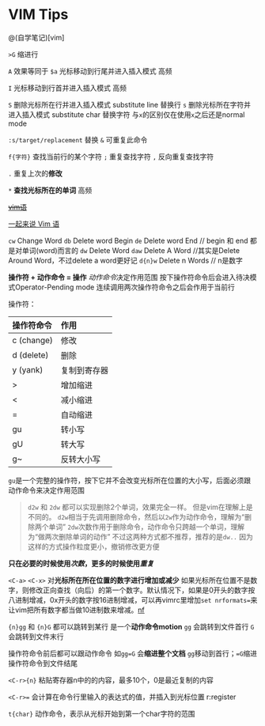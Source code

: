 # VIM Tips
@(自学笔记)[vim]

`>G`	 缩进行

`A` 效果等同于 `$a` 光标移动到行尾并进入插入模式 高频

`I` 光标移动到行首并进入插入模式 高频

`S` 删除光标所在行并进入插入模式 substitute line 替换行
`s` 删除光标所在字符并进入插入模式 substitute char 替换字符
与`x`的区别仅在使用`x`之后还是normal mode

`:s/target/replacement` 替换 `&` 可重复此命令

`f{字符}` 查找当前行的某个字符
`;` 重复查找字符  `,` 反向重复查找字符

`.` 重复上次的**修改**

`*` **查找光标所在的单词** 高频

~~[vim语](https://app.yinxiang.com/shard/s34/nl/7629649/3f100815-3273-407b-8122-0c3698319e64)~~

[一起来说 Vim 语](http://www.jianshu.com/p/a361ce8c97bc)

`cw` Change Word 
`db` Delete word Begin
`de` Delete word End // begin 和 end 都是对单词(word)而言的
`dw` Delete Word
`daw` Delete A Word //其实是Delete Around Word，不过delete a word更好记
`d{n}w` Delete n Words // n是数字

**操作符 + 动作命令 = 操作**
*动作命令*决定作用范围
按下操作符命令后会进入待决模式Operator-Pending mode
连续调用两次操作符命令之后会作用于当前行

操作符：

| 操作符命令  |  作用| 
| :-------- | :--------| 
| c (change)   |修改|
| d (delete)   |删除| 
| y (yank)   |复制到寄存器| 
| >  |增加缩进|
| <   |减小缩进|
| = | 自动缩进|
|gu|转小写|
|gU|转大写|
|g~|反转大小写|

`gu`是一个完整的操作符，按下它并不会改变光标所在位置的大小写，后面必须跟动作命令来决定作用范围

> `d2w` 和 `2dw` 都可以实现删除2个单词，效果完全一样。
> 但是vim在理解上是不同的。
> `d2w`相当于先调用删除命令，然后以`2w`作为动作命令，理解为“删除两个单词”
> `2dw`次数作用于删除命令，动作命令只跨越一个单词，理解为“做两次删除单词的动作”
> 不过这两种方式都不推荐，推荐的是`dw..`
> 因为这样的方式操作粒度更小，撤销修改更方便

**只在必要的时候使用*次数*，更多的时候使用*重复***


`<C-a>` `<C-x>` 对**光标所在所在位置的数字进行增加或减少**
如果光标所在位置不是数字，则修改正向查找（向后）的第一个数字。默认情况下，如果是0开头的数字按八进制增减，0x开头的数字按16进制增减，可以再vimrc里增加`set nrformats=`来让vim把所有数字都当做10进制数来增减。[nf](http://vimdoc.sourceforge.net/htmldoc/options.html#'nrformats')

`{n}gg` 和 `{n}G` 都可以跳转到某行 是一个**动作命令motion**
`gg` 会跳转到文件首行 
`G` 会跳转到文件末行

操作符命令前后都可以跟动作命令
如`gg=G` 会**缩进整个文档**
`gg`移动到首行；`=G`缩进操作符命令到文件结尾

`<C-r>{n}` 粘贴寄存器n中的的内容，最多10个，0是最近复制的内容

`<C-r>=` 会计算在命令行里输入的表达式的值，并插入到光标位置 r:register

`t{char}` 动作命令，表示从光标开始到第一个char字符的范围

